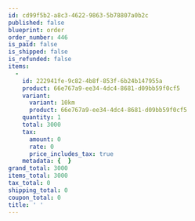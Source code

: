 ```yaml
---
id: cd99f5b2-a8c3-4622-9863-5b78807a0b2c
published: false
blueprint: order
order_number: 446
is_paid: false
is_shipped: false
is_refunded: false
items:
  -
    id: 222941fe-9c82-4b8f-853f-6b24b147955a
    product: 66e767a9-ee34-4dc4-8681-d09bb59f0cf5
    variant:
      variant: 10km
      product: 66e767a9-ee34-4dc4-8681-d09bb59f0cf5
    quantity: 1
    total: 3000
    tax:
      amount: 0
      rate: 0
      price_includes_tax: true
    metadata: {  }
grand_total: 3000
items_total: 3000
tax_total: 0
shipping_total: 0
coupon_total: 0
title: ' '
---
```

